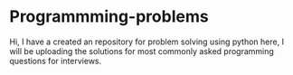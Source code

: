 # Programmming-problems
Hi, I have a created an repository for problem solving using python here, I will be uploading the solutions for most commonly asked programming questions for interviews.
